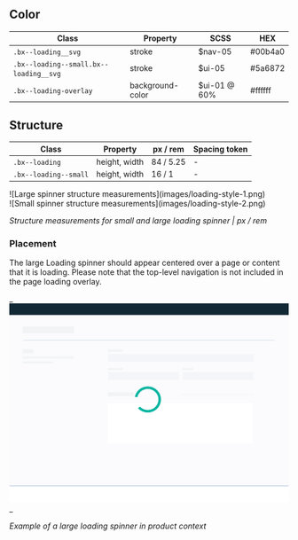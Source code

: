 ## Color

| Class                                | Property         | SCSS         | HEX      |
|--------------------------------------|------------------|--------------|----------|
|`.bx--loading__svg`                   | stroke           | $nav-05      | #00b4a0  |
|`.bx--loading--small.bx--loading__svg`| stroke           | $ui-05       | #5a6872  |
|`.bx--loading-overlay`                | background-color | $ui-01 @ 60% | #ffffff  |

## Structure

| Class                | Property      | px / rem  | Spacing token |
|----------------------|---------------|-----------|---------------|
|`.bx--loading`        | height, width | 84 / 5.25 | - |
|`.bx--loading--small` | height, width | 16 / 1    | - |

<div data-insert-component="ImageGrid">
  <div>
    ![Large spinner structure measurements](images/loading-style-1.png)
  </div>
  <div>
    ![Small spinner structure measurements](images/loading-style-2.png)
  </div>
</div>

_Structure measurements for small and large loading spinner | px / rem_

### Placement

The large Loading spinner should appear centered over a page or content that it is loading. Please note that the top-level navigation is not included in the page loading overlay.

_
![Large spinner in context example](images/loading-style-4.png)
_

_Example of a large loading spinner in product context_
